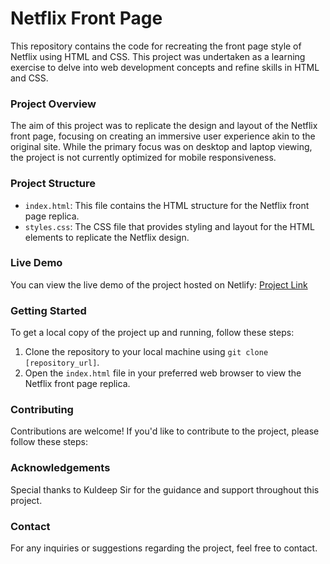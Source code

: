 # **Netflix Front Page**

This repository contains the code for recreating the front page style of Netflix using HTML and CSS. This project was undertaken as a learning exercise to delve into web development concepts and refine skills in HTML and CSS.

### Project Overview
The aim of this project was to replicate the design and layout of the Netflix front page, focusing on creating an immersive user experience akin to the original site. While the primary focus was on desktop and laptop viewing, the project is not currently optimized for mobile responsiveness.

### Project Structure
- `index.html`: This file contains the HTML structure for the Netflix front page replica.
- `styles.css`: The CSS file that provides styling and layout for the HTML elements to replicate the Netflix design.
  
### Live Demo
You can view the live demo of the project hosted on Netlify: [Project Link]([insert_project_link_here](https://netflix.netlify.app/))

### Getting Started
To get a local copy of the project up and running, follow these steps:
1. Clone the repository to your local machine using `git clone [repository_url]`.
2. Open the `index.html` file in your preferred web browser to view the Netflix front page replica.

### Contributing
Contributions are welcome! If you'd like to contribute to the project, please follow these steps:

### Acknowledgements
Special thanks to Kuldeep Sir for the guidance and support throughout this project.

### Contact
For any inquiries or suggestions regarding the project, feel free to contact.

